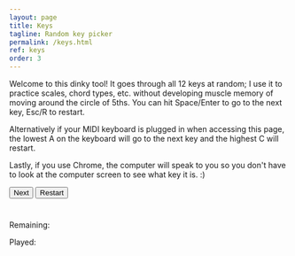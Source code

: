 ```yaml
---
layout: page
title: Keys
tagline: Random key picker
permalink: /keys.html
ref: keys
order: 3
---
```


<div>
  <p>
    Welcome to this dinky tool! It goes through all 12 keys at random; I use it to practice scales, chord types, etc. without developing muscle memory of moving around the circle of 5ths. You can hit Space/Enter to go to the next key, Esc/R to restart.
  </p>

  <p>
    Alternatively if your MIDI keyboard is plugged in when accessing this page, the lowest A on the keyboard will go to the next key and the highest C will restart.
  </p>

  <p>
    Lastly, if you use Chrome, the computer will speak to you so you don't have to look at the computer screen to see what key it is. :)
  </p>

  <button onclick="next()">Next</button>
  <button onclick="restart()">Restart</button>

  <h1 id="letter"></h1>

  <p>Remaining:</p>
  <ul id='list-1'></ul>

  <p>Played:</p>
  <ul id='list-2'></ul>
</div>


<script>
const ALL_KEYS = [
  'C',
  'C#/Db',
  'D',
  'D#/Eb',
  'E',
  'F',
  'F#/Gb',
  'G',
  'G#/Ab',
  'A',
  'A#/Bb',
  'B'
];

const remainingKeys = ALL_KEYS.slice();
let _hasStarted = false;

// -- Helpers :)

function _shuffleArray(array) {
  for (let i = array.length - 1; i > 0; i--) {
    const j = Math.floor(Math.random() * (i + 1));
    [array[i], array[j]] = [array[j], array[i]];
  }
}

function updateLetterText (text) {
  const keyTextElem = document.getElementById('letter');
  keyTextElem.innerText = text;
}

function updateListContent () {
  const remainingListElem = document.getElementById('list-1');
  const playedListElem = document.getElementById('list-2');

  remainingListElem.innerHTML = '';
  playedListElem.innerHTML = '';

  for (const key of ALL_KEYS) {
    const newLiElem = document.createElement('li');
    newLiElem.innerText = key;

    const listToUse = (
      remainingKeys.includes(key)
        ? remainingListElem
        : playedListElem
    );

    listToUse.appendChild(newLiElem);
  }
}

function _handleCurrentKey () {
  updateLetterText(remainingKeys[0]);
  speak(remainingKeys[0]);
}

// -- TTS

function speak (key) {
  let contentToSpeak = key;
  if (key.includes('#')) {
    const [, keyFlat] = key.split('/');
    contentToSpeak = keyFlat.replace('b', ' flat');
  }
  if (contentToSpeak.startsWith('A')) {
    contentToSpeak = contentToSpeak.replace('A', 'Eh');
  }

  if (
    !!window.speechSynthesis &&
    !!window.speechSynthesis.speak
  ) {
    window.speechSynthesis.speak(new SpeechSynthesisUtterance(contentToSpeak));
  }
}

// -- MIDI

function onMIDISuccess(midiAccess) {
  const inputs = midiAccess.inputs;
  const outputs = midiAccess.outputs;

  for (const input of midiAccess.inputs.values()) {
    input.onmidimessage = getMIDIMessage;
  }
}

function onMIDIFailure() {
  window.alert('Could not access your MIDI devices.');
}

function getMIDIMessage(message) {
  const command = message.data[0];
  const note = message.data[1];
  const velocity = (message.data.length > 2) ? message.data[2] : 0; // a velocity value might not be included with a noteOff command

  switch (command) {
    case 144: // noteOn
      if (velocity > 0) {
        noteOn(note);
      }
      break;
    default:
      break
  }
}

function noteOn (note) {
  if (note === 21) {
    next();
  } else if (note === 108) {
    restart();
  }
}

// -- Buttons / Inputs

function _resetKeys () {
  remainingKeys.length = 0;
  remainingKeys.push(...ALL_KEYS.slice());
  _shuffleArray(remainingKeys);

  updateListContent();
}

function next () {
  if (!_hasStarted) {
    _handleCurrentKey();
    _hasStarted = true;
  } else if (remainingKeys.length === 0) {
    updateLetterText('---');
  } else {
    remainingKeys.shift();
    _handleCurrentKey();
  }
  updateListContent();
}

function restart () {
  _hasStarted = false;
  _resetKeys();
  updateLetterText('---');
  updateListContent();
}

function onKeystrokeDown (event) {
  if ([13, 32].includes(event.keyCode)) {
    next();
  } else if ([27, 82].includes(event.keyCode)) {
    restart();
  }
}

(function init () {
  navigator.requestMIDIAccess().then(onMIDISuccess, onMIDIFailure);
  _resetKeys();
  updateLetterText('---');

  document.addEventListener('keydown', onKeystrokeDown);
})();
</script>
